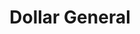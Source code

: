 ---
title: "Dollar General"
url: /atlanta/dollar-general-metropolitan-parkway-southwest/
shop: variety store
---
